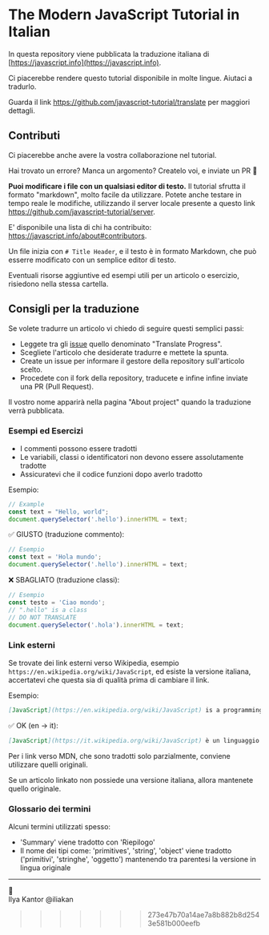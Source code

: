 # The Modern JavaScript Tutorial in Italian

In questa repository viene pubblicata la traduzione italiana di [https://javascript.info](https://javascript.info).

Ci piacerebbe rendere questo tutorial disponibile in molte lingue. Aiutaci a tradurlo.

Guarda il link <https://github.com/javascript-tutorial/translate> per maggiori dettagli.

## Contributi

Ci piacerebbe anche avere la vostra collaborazione nel tutorial.

Hai trovato un errore? Manca un argomento? Createlo voi, e inviate un PR 👏

**Puoi modificare i file con un qualsiasi editor di testo.** Il tutorial sfrutta il formato "markdown", molto facile da utilizzare. Potete anche testare in tempo reale le modifiche, utilizzando il server locale presente a questo link <https://github.com/javascript-tutorial/server>.  

E' disponibile una lista di chi ha contribuito: <https://javascript.info/about#contributors>.

Un file inizia con `# Title Header`, e il testo è in formato Markdown, che può esserre modificato con un semplice editor di testo. 

Eventuali risorse aggiuntive ed esempi utili per un articolo o esercizio, risiedono nella stessa cartella.

## Consigli per la traduzione

Se volete tradurre un articolo vi chiedo di seguire questi semplici passi:

- Leggete tra gli [issue](https://github.com/javascript-tutorial/it.javascript.info/issues) quello denominato "Translate Progress".
- Scegliete l'articolo che desiderate tradurre e mettete la spunta.
- Create un issue per informare il gestore della repository sull'articolo scelto.
- Procedete con il fork della repository, traducete e infine infine inviate una PR (Pull Request).

Il vostro nome apparirà nella pagina "About project" quando la traduzione verrà pubblicata.

### Esempi ed Esercizi

- I commenti possono essere tradotti
- Le variabili, classi o identificatori non devono essere assolutamente tradotte
- Assicuratevi che il codice funzioni dopo averlo tradotto

Esempio:

```js
// Example
const text = "Hello, world";
document.querySelector('.hello').innerHTML = text;
```

✅ GIUSTO (traduzione commento):

```js
// Esempio
const text = 'Hola mundo';
document.querySelector('.hello').innerHTML = text;
```

❌ SBAGLIATO (traduzione classi):

```js
// Esempio
const testo = 'Ciao mondo';
// ".hello" is a class
// DO NOT TRANSLATE
document.querySelector('.hola').innerHTML = text;
```

### Link esterni

Se trovate dei link esterni verso Wikipedia, esempio `https://en.wikipedia.org/wiki/JavaScript`, ed esiste la versione italiana, accertatevi che questa sia di qualità prima di cambiare il link.

Esempio:

```md
[JavaScript](https://en.wikipedia.org/wiki/JavaScript) is a programming language.
```

✅ OK (en -> it):

```md
[JavaScript](https://it.wikipedia.org/wiki/JavaScript) è un linguaggio di programmazione.
```

Per i link verso MDN, che sono tradotti solo parzialmente, conviene utilizzare quelli originali.

Se un articolo linkato non possiede una versione italiana, allora mantenete quello originale.

### Glossario dei termini

Alcuni termini utilizzati spesso:

- 'Summary' viene tradotto con 'Riepilogo'
- Il nome dei tipi come: 'primitives', 'string', 'object' viene tradotto ('primitivi', 'stringhe', 'oggetto') mantenendo tra parentesi la versione in lingua originale

---
💓  
Ilya Kantor @iliakan
>>>>>>> 273e47b70a14ae7a8b882b8d2543e581b000eefb

